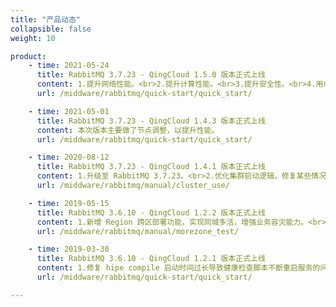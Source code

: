 ```yaml
---
title: "产品动态"
collapsible: false
weight: 10

product:
    - time: 2021-05-24
      title: RabbitMQ 3.7.23 - QingCloud 1.5.0 版本正式上线
      content: 1.提升网络性能。<br>2.提升计算性能。<br>3.提升安全性。<br>4.用户体验改进。
      url: /middware/rabbitmq/quick-start/quick_start/

    - time: 2021-05-01
      title: RabbitMQ 3.7.23 - QingCloud 1.4.3 版本正式上线
      content: 本次版本主要做了节点调整，以提升性能。
      url: /middware/rabbitmq/quick-start/quick_start/

    - time: 2020-08-12
      title: RabbitMQ 3.7.23 - QingCloud 1.4.1 版本正式上线
      content: 1.升级至 RabbitMQ 3.7.23。<br>2.优化集群启动逻辑，修复某些情况下集群创建时发生脑裂的问题。<br>3.新增支持通过浏览器自助查看日志等文件。<br>4.优化横向扩容时不重启现有节点的服务。
      url: /middware/rabbitmq/manual/cluster_use/

    - time: 2019-05-15
      title: RabbitMQ 3.6.10 - QingCloud 1.2.2 版本正式上线
      content: 1.新增 Region 跨区部署功能，实现同城多活，增强业务容灾能力。<br>2.修复了 VIP 偶尔丢失的问题。
      url: /middware/rabbitmq/manual/morezone_test/

    - time: 2019-03-30
      title: RabbitMQ 3.6.10 - QingCloud 1.2.1 版本正式上线
      content: 1.修复 hipe compile 启动时间过长导致健康检查脚本不断重启服务的问题。<br>2.修复关闭集群再开启后延迟队列插件失效的问题。
      url: /middware/rabbitmq/quick-start/quick_start/

---
```


